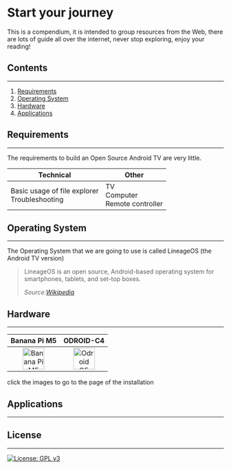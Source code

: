 # Start your journey
This is a compendium, it is intended to group resources from the Web, there are lots of guide all over the internet, never stop exploring, enjoy your reading!

## Contents

---

1. [Requirements](#requirements)
2. [Operating System](#operating-system)
3. [Hardware](#hardware)
4. [Applications](#applications)

## Requirements

---

The requirements to build an Open Source Android TV are very little.

| Technical                                         | Other                                   |
| ------------------------------------------------- | --------------------------------------- |
| Basic usage of file explorer<br/> Troubleshooting | TV<br/> Computer<br/> Remote controller |

## Operating System

---

The Operating System that we are going to use is called LineageOS (the Android TV version)
> LineageOS is an open source, Android-based operating system for smartphones, tablets, and set-top boxes.
>
> *Source:[Wikipedia](https://en.wikipedia.org/wiki/LineageOS)*

## Hardware

---


| Banana Pi M5                                  | ODROID-C4                                     |
|:---------------------------------------------:|:---------------------------------------------:|
| [<img title="Banana Pi M5" src="https://wiki.lineageos.org/images/devices/m5.png" alt="Banana Pi M5" width="50">](https://wiki.lineageos.org/devices/m5/) | [<img title="Odroid C5" src="https://wiki.lineageos.org/images/devices/odroidc4.png" alt="Odroid C5" width="50">](https://wiki.lineageos.org/devices/odroidc4/) |
click the images to go to the page of the installation

## Applications

---

## License

---

[![License: GPL v3](https://img.shields.io/badge/License-GPLv3-blue.svg)](https://www.gnu.org/licenses/gpl-3.0)
